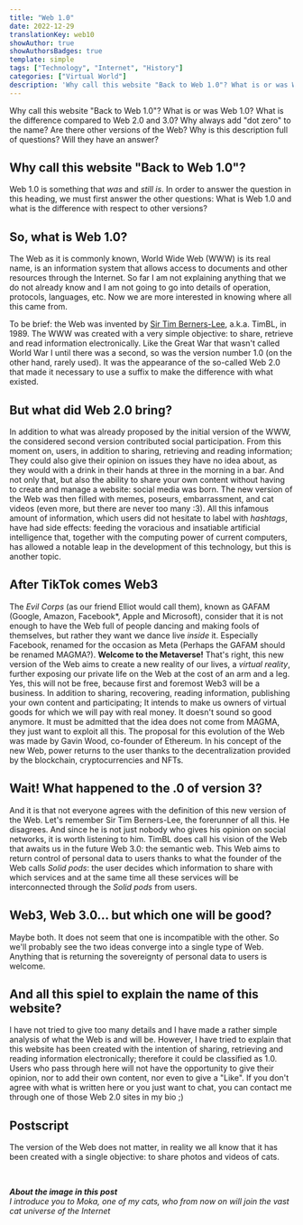 ```yaml
---
title: "Web 1.0"
date: 2022-12-29
translationKey: web10
showAuthor: true
showAuthorsBadges: true
template: simple
tags: ["Technology", "Internet", "History"]
categories: ["Virtual World"]
description: 'Why call this website "Back to Web 1.0"? What is or was Web 1.0? What is the difference compared to Web 2.0 and 3.0? Why always add "dot zero" to the name? Are there other versions of the Web? Why is this description full of questions? Will they have an answer?'
---
```

Why call this website "Back to Web 1.0"? What is or was Web 1.0? What is the difference compared to Web 2.0 and 3.0? Why always add "dot zero" to the name? Are there other versions of the Web? Why is this description full of questions? Will they have an answer?

## Why call this website "Back to Web 1.0"?

Web 1.0 is something that *was* and *still is*.
In order to answer the question in this heading, we must first answer the other questions: What is Web 1.0 and what is the difference with respect to other versions?

## So, what is Web 1.0?

The Web as it is commonly known, World Wide Web (WWW) is its real name, is an information system that allows access to documents and other resources through the Internet. So far I am not explaining anything that we do not already know and I am not going to go into details of operation, protocols, languages, etc. Now we are more interested in knowing where all this came from.

To be brief: the Web was invented by [Sir Tim Berners-Lee](https://es.wikipedia.org/wiki/Tim_Berners-Lee), a.k.a. TimBL, in 1989. The WWW was created with a very simple objective: to share, retrieve and read information electronically. Like the Great War that wasn't called World War I until there was a second, so was the version number 1.0 (on the other hand, rarely used). It was the appearance of the so-called Web 2.0 that made it necessary to use a suffix to make the difference with what existed.

## But what did Web 2.0 bring?

In addition to what was already proposed by the initial version of the WWW, the considered second version contributed social participation. From this moment on, users, in addition to sharing, retrieving and reading information; They could also give their opinion on issues they have no idea about, as they would with a drink in their hands at three in the morning in a bar. And not only that, but also the ability to share your own content without having to create and manage a website: social media was born.
The new version of the Web was then filled with memes, poseurs, embarrassment, and cat videos (even more, but there are never too many :3). All this infamous amount of information, which users did not hesitate to label with *hashtags*, have had side effects: feeding the voracious and insatiable artificial intelligence that, together with the computing power of current computers, has allowed a notable leap in the development of this technology, but this is another topic.

## After TikTok comes Web3

The *Evil Corps* (as our friend Elliot would call them), known as GAFAM (Google, Amazon, Facebook*, Apple and Microsoft), consider that it is not enough to have the Web full of people dancing and making fools of themselves, but rather they want we dance live *inside* it. Especially Facebook, renamed for the occasion as Meta (Perhaps the GAFAM should be renamed MAGMA?).
**Welcome to the Metaverse!**
That's right, this new version of the Web aims to create a new reality of our lives, a *virtual reality*, further exposing our private life on the Web at the cost of an arm and a leg. Yes, this will not be free, because first and foremost Web3 will be a business. In addition to sharing, recovering, reading information, publishing your own content and participating; It intends to make us owners of virtual goods for which we will pay with real money. It doesn't sound so good anymore.
It must be admitted that the idea does not come from MAGMA, they just want to exploit all this. The proposal for this evolution of the Web was made by Gavin Wood, co-founder of Ethereum. In his concept of the new Web, power returns to the user thanks to the decentralization provided by the blockchain, cryptocurrencies and NFTs.

## Wait! What happened to the .0 of version 3?

And it is that not everyone agrees with the definition of this new version of the Web.
Let's remember Sir Tim Berners-Lee, the forerunner of all this. He disagrees. And since he is not just nobody who gives his opinion on social networks, it is worth listening to him. TimBL does call his vision of the Web that awaits us in the future Web 3.0: the semantic web. This Web aims to return control of personal data to users thanks to what the founder of the Web calls *Solid pods*: the user decides which information to share with which services and at the same time all these services will be interconnected through the *Solid pods* from users.

## Web3, Web 3.0... but which one will be good?

Maybe both.
It does not seem that one is incompatible with the other. So we'll probably see the two ideas converge into a single type of Web. Anything that is returning the sovereignty of personal data to users is welcome.

## And all this spiel to explain the name of this website?

I have not tried to give too many details and I have made a rather simple analysis of what the Web is and will be. However, I have tried to explain that this website has been created with the intention of sharing, retrieving and reading information electronically; therefore it could be classified as 1.0.
Users who pass through here will not have the opportunity to give their opinion, nor to add their own content, nor even to give a "Like".
If you don't agree with what is written here or you just want to chat, you can contact me through one of those Web 2.0 sites in my bio ;)

## Postscript

The version of the Web does not matter, in reality we all know that it has been created with a single objective: to share photos and videos of cats.

<br/>

***About the image in this post***  
*I introduce you to Moka, one of my cats, who from now on will join the vast cat universe of the Internet*